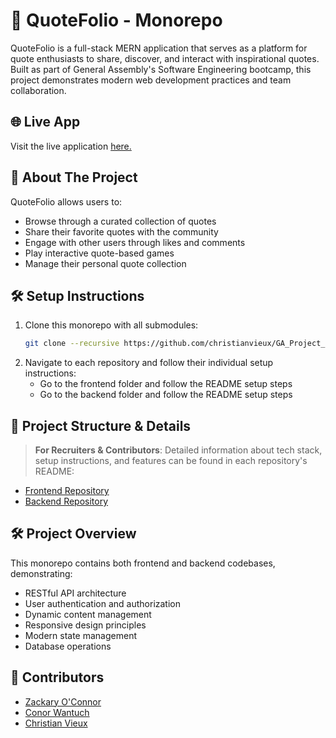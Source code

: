 # 🎯 QuoteFolio - Monorepo
QuoteFolio is a full-stack MERN application that serves as a platform for quote enthusiasts to share, discover, and interact with inspirational quotes. Built as part of General Assembly's Software Engineering bootcamp, this project demonstrates modern web development practices and team collaboration.
## 🌐 Live App
Visit the live application [here.](http://54.165.74.209:3002/home)
## 🚀 About The Project
QuoteFolio allows users to:
- Browse through a curated collection of quotes
- Share their favorite quotes with the community
- Engage with other users through likes and comments
- Play interactive quote-based games
- Manage their personal quote collection
## 🛠 Setup Instructions
1. Clone this monorepo with all submodules:
   ```bash
   git clone --recursive https://github.com/christianvieux/GA_Project_2_Recipe.git
   ```
2. Navigate to each repository and follow their individual setup instructions:
   - Go to the frontend folder and follow the README setup steps
   - Go to the backend folder and follow the README setup steps
## 📂 Project Structure & Details
> **For Recruiters & Contributors**: Detailed information about tech stack, setup instructions, and features can be found in each repository's README:
- [Frontend Repository](https://github.com/zackaryoconnor/Famous-Quotes)
- [Backend Repository](https://github.com/Cwan7/famous-quotes-api)
## 🛠 Project Overview
This monorepo contains both frontend and backend codebases, demonstrating:
- RESTful API architecture
- User authentication and authorization
- Dynamic content management
- Responsive design principles
- Modern state management
- Database operations
## 👥 Contributors
- [Zackary O'Connor](https://github.com/zackaryoconnor)
- [Conor Wantuch](https://github.com/Cwan7)
- [Christian Vieux](https://github.com/christianvieux)